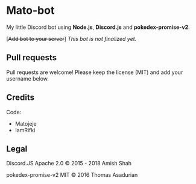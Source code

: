 # Mato-bot
My little Discord bot using **Node.js**, **Discord.js** and **pokedex-promise-v2**.

\[~~Add bot to your server~~\]  *This bot is not finalized yet.*

## Pull requests

Pull requests are welcome! Please keep the license (MIT) and add your username below.

## Credits

Code: 
* Matojeje
* IamRifki

## Legal

Discord.JS Apache 2.0 © 2015 - 2018 Amish Shah

pokedex-promise-v2 MIT © 2016 Thomas Asadurian

